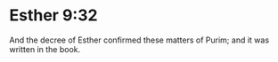 # Esther 9:32

And the decree of Esther confirmed these matters of Purim; and it was written in the book.